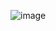 ![image](https://github.com/TayyabNadeem1/Travel-Buddy-Android-App-/assets/103959510/0ab21cac-7998-4dff-be67-0a09a3707f34)
